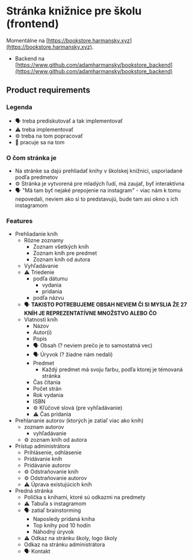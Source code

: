 # Stránka knižnice pre školu (frontend)

Momentálne na [https://bookstore.harmansky.xyz](https://bookstore.harmansky.xyz).

 - Backend na [https://www.github.com/adamharmansky/bookstore_backend](https://www.github.com/adamharmansky/bookstore_backend)

## Product requirements

### Legenda

 - :speaking_head: treba prediskutovať a tak implementovať
 - :warning: treba implementovať
 - :gear: treba na tom popracovať
 - :construction_worker: pracuje sa na tom

### O čom stránka je

 - Na stránke sa dajú prehliadať knihy v školskej knižnici, usporiadané podľa predmetov
 - :gear: Stránka je vytvorená pre mladých ľudí, má zaujať, byť interaktívna
 - :speaking_head: "Má tam byť nejaké prepojenie na instagram" - viac nám k tomu nepovedali, neviem ako si to predstavujú, bude tam asi okno s ich instagramom

### Features

 - Prehliadanie kníh
   - Rôzne zoznamy
     - Zoznam všetkých kníh
     - Zoznam kníh pre predmet
     - Zoznam kníh od autora
   - Vyhľadávanie
   - :warning: Triedenie
     - podľa dátumu
       - vydania
       - pridania
     - podľa názvu
   - :speaking_head: **TAKISTO POTREBUJEME OBSAH NEVIEM ČI SI MYSLIA ŽE 27 KNÍH JE REPREZENTATÍVNE MNOŽSTVO ALEBO ČO**
   - Vlatnosti kníh
     - Názov
     - Autor(i)
     - Popis
     - :speaking_head: Obsah (? neviem prečo je to samostatná vec)
     - :speaking_head: Úryvok (? žiadne nám nedali)
     - Predmet
       - Každý predmet má svoju farbu, podľa ktorej je témovaná stránka
     - Čas čítania
     - Počet strán
     - Rok vydania
     - ISBN
     - :gear: Kľúčové slová (pre vyhľadávanie)
     - :warning: Čas pridania
 - Prehlananie autorov (ktorých je zatiaľ viac ako kníh)
   - zoznam autorov
     - vyhľadávanie
   - :gear: zoznam kníh od autora
 - Prístup administrátora
   - Prihlásenie, odhlásenie
   - Pridávanie kníh
   - Pridávanie autorov
   - :gear: Odstraňovanie kníh
   - :gear: Odstraňovanie autorov
   - :warning: Úprava existujúcich kníh
 - Predná stránka
   - Polička s knihami, ktoré sú odkazmi na predmety
   - :warning: Tabuľa s instagramom
   - :speaking_head: zatiaľ brainstorming
     - Naposledy pridaná kniha
     - Top knihy pod 10 hodín
     - Náhodný úryvok
   - :warning: Odkaz na stránku školy, logo školy
   - Odkaz na stránku administrátora
   - :speaking_head: Kontakt
